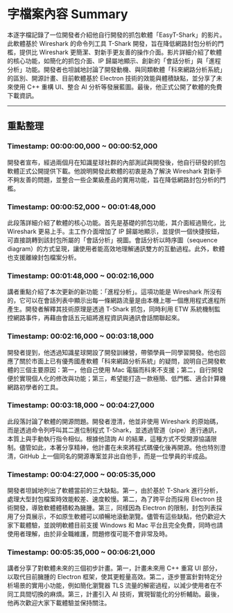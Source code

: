 # 字檔案內容 Summary
本逐字檔記錄了一位開發者介紹他自行開發的抓包軟體「EasyT-Shark」的影片。此軟體基於 Wireshark 的命令列工具 T-Shark 開發，旨在降低網路封包分析的門檻，提供比 Wireshark 更簡潔、對新手更友善的操作介面。影片詳細介紹了軟體的核心功能，如簡化的抓包介面、IP 歸屬地顯示、創新的「會話分析」與「進程分析」功能。開發者也坦誠地討論了開發動機、與同類軟體「科來網路分析系統」的區別、開源計畫、目前軟體基於 Electron 技術的效能與體積缺點，並分享了未來使用 C++ 重構 UI、整合 AI 分析等發展藍圖。最後，他正式公開了軟體的免費下載資訊。

---

## 重點整理

### Timestamp: **00:00:00,000** ~ **00:00:52,000**
開發者宣布，經過兩個月在知識星球社群的內部測試與開發後，他自行研發的抓包軟體正式公開提供下載。他說明開發此軟體的初衷是為了解決 Wireshark 對新手不夠友善的問題，並整合一些企業級產品的實用功能，旨在降低網路封包分析的門檻。

### Timestamp: **00:00:52,000** ~ **00:01:48,000**
此段落詳細介紹了軟體的核心功能。首先是基礎的抓包功能，其介面經過簡化，比 Wireshark 更易上手。主工作介面增加了 IP 歸屬地顯示，並提供一個快捷按鈕，可直接跳轉到該封包所屬的「會話分析」視圖。會話分析以時序圖（sequence diagram）的方式呈現，讓使用者能高效地理解通訊雙方的互動過程。此外，軟體也支援離線封包檔案分析。

### Timestamp: **00:01:48,000** ~ **00:02:16,000**
講者重點介紹了本次更新的新功能：「進程分析」。這項功能是 Wireshark 所沒有的，它可以在會話列表中顯示出每一條網路流量是由本機上哪一個應用程式進程所產生。開發者解釋其技術原理是透過 T-Shark 抓包，同時利用 ETW 系統機制監控網路事件，再藉由會話五元組將進程資訊與通訊會話關聯起來。

### Timestamp: **00:02:16,000** ~ **00:03:18,000**
開發者提到，他透過知識星球開設了開發訓練營，帶領學員一同學習開發。他也回應了關於市面上已有優秀國產軟體「科來網路分析系統」的疑問，說明自己開發軟體的三個主要原因：第一，他自己使用 Mac 電腦而科來不支援；第二，自行開發便於實現個人化的修改與功能；第三，希望能打造一款極簡、低門檻、適合計算機網路初學者的工具。

### Timestamp: **00:03:18,000** ~ **00:04:27,000**
此段落討論了軟體的開源問題。開發者澄清，他並非使用 Wireshark 的原始碼，而是透過命令列呼叫其二進位制程式 T-Shark，並透過管道（pipe）進行通訊，本質上與手動執行指令相似。根據他諮詢 AI 的結果，這種方式不受開源協議限制。儘管如此，本著分享精神，他計畫在未來將程式碼優化後再開源。他也特別澄清，GitHub 上一個同名的開源專案並非出自他手，而是一位學員的半成品。

### Timestamp: **00:04:27,000** ~ **00:05:35,000**
開發者坦誠地列出了軟體當前的三大缺點。第一，由於基於 T-Shark 進行分析，處理大型封包檔案時效能較差、速度較慢。第二，為了跨平台而採用 Electron 技術開發，導致軟體體積較為臃腫。第三，同樣因為 Electron 的限制，封包列表採用了分頁展示，不如原生軟體可以順暢地滾動瀏覽。儘管有這些缺點，他仍歡迎大家下載體驗，並說明軟體目前支援 Windows 和 Mac 平台且完全免費，同時也請使用者理解，由於非全職維護，問題修復可能不會非常及時。

### Timestamp: **00:05:35,000** ~ **00:06:21,000**
講者分享了對軟體未來的三個初步計畫。第一，計畫未來用 C++ 重寫 UI 部分，以取代目前臃腫的 Electron 框架，使其更輕量高效。第二，逐步豐富針對特定分析場景的實用小功能，例如簡化瀏覽器 TLS 流量的解密過程，以減少使用者在不同工具間切換的麻煩。第三，計畫引入 AI 技術，實現智能化的分析輔助。最後，他再次歡迎大家下載體驗並保持關注。
